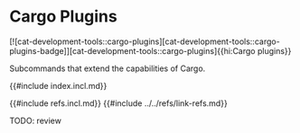 # Cargo Plugins

[![cat-development-tools::cargo-plugins][cat-development-tools::cargo-plugins-badge]][cat-development-tools::cargo-plugins]{{hi:Cargo plugins}}

Subcommands that extend the capabilities of Cargo.

{{#include index.incl.md}}

{{#include refs.incl.md}}
{{#include ../../refs/link-refs.md}}

<div class="hidden">
TODO: review
</div>
